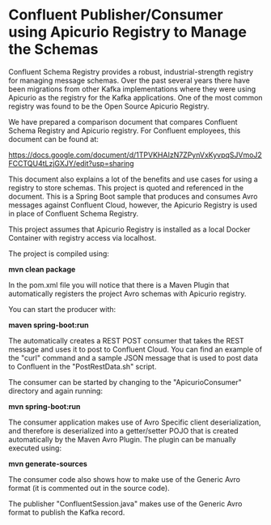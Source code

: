 # Confluent Publisher/Consumer using Apicurio Registry to Manage the Schemas

Confluent Schema Registry provides a robust, industrial-strength registry for managing message schemas. Over the past several years 
there have been migrations from other Kafka implementations where they were using Apicurio as the 
registry for the Kafka applications. One of the most common registry was found to be the 
Open Source Apicurio Registry. 

We have prepared a comparison document that compares Confluent Schema Registry and Apicurio registry. For Confluent employees, this document
can be found at:

https://docs.google.com/document/d/1TPVKHAIzN7ZPynVxKyvpqSJVmoJ2FCCTQU4tLzjGXJY/edit?usp=sharing

This document also explains a lot of the benefits and use cases for using a registry to store schemas. This project is
quoted and referenced in the document. This is a Spring Boot sample that produces and consumes Avro messages against Confluent Cloud,
 however, the Apicurio Registry is used in place of Confluent Schema Registry. 

This project assumes that Apicurio Registry is installed as a local Docker Container with registry access via localhost.

The project is compiled using:

**mvn clean package**

In the pom.xml file you will notice that there is a Maven Plugin that automatically registers
the project Avro schemas with Apicurio registry. 

You can start the producer with:

**maven spring-boot:run**

The automatically creates a REST POST consumer that takes the REST message and uses it to post to Confluent Cloud. You can find an example of the 
"curl" command and a sample JSON message that is used to post data to Confluent in the
"PostRestData.sh" script.

The consumer can be started by changing to the "ApicurioConsumer" directory and again running:

**mvn spring-boot:run**

The consumer application makes use of Avro Specific client deserialization, and therefore is deserialized into a getter/setter POJO that is created automatically by 
the Maven Avro Plugin. The plugin can be manually executed using:

**mvn generate-sources**

The consumer code also shows how to make use of the Generic Avro format (it is commented out in the source code).

The publisher "ConfluentSession.java" makes use of the Generic Avro format to publish the Kafka record.

